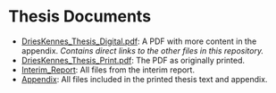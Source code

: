 # Thesis Documents

+ [DriesKennes_Thesis_Digital.pdf](DriesKennes_Thesis_Digital.pdf): A PDF with more content in the appendix.
  _Contains direct links to the other files in this repository._
+ [DriesKennes_Thesis_Print.pdf](DriesKennes_Thesis_Print.pdf): The PDF as originally printed.
+ [Interim_Report](Interim_Report): All files from the interim report.
+ [Appendix](Appendix): All files included in the printed thesis text and appendix.
